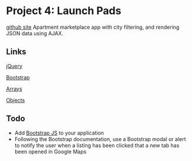 # Project 4: Launch Pads
[github site](https://scottfontenot.github.io/marketplace-listing/)
Apartment marketplace app with city filtering, and rendering JSON data using AJAX.

## Links

[jQuery](http://jquery.com/)

[Bootstrap](http://getbootstrap.com/)

[Arrays](http://www.w3schools.com/js/js_arrays.asp)

[Objects](http://www.w3schools.com/js/js_objects.asp)

## Todo

- Add [Bootstrap JS](https://maxcdn.bootstrapcdn.com/bootstrap/3.3.5/js/bootstrap.min.js) to your application
- Following the Bootstrap documentation, use a Bootstrap modal or alert to notify the user when a listing has been clicked that a new tab has been opened in Google Maps
